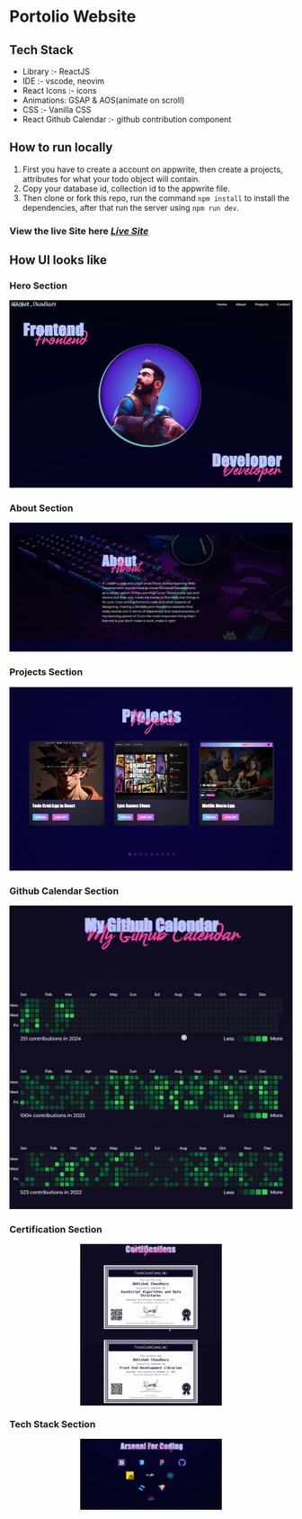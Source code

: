 # Portolio Website

## Tech Stack

- Library :- ReactJS
- IDE :- vscode, neovim
- React Icons :- icons
- Animations: GSAP & AOS(animate on scroll)
- CSS :- Vanilla CSS
- React Github Calendar :- github contribution component

## How to run locally

1. First you have to create a account on appwrite, then create a projects, attributes for what your todo object will contain.
2. Copy your database id, collection id to the appwrite file.
3. Then clone or fork this repo, run the command `npm install` to install the dependencies, after that run the server using `npm run dev`.

### View the live Site here <ins>_[Live Site](https://abhishek-choudhary-portfolio-nu.vercel.app)_</ins>

## How UI looks like

### Hero Section

![Hero Section](./public/website/main-section.png)

### About Section

![About Section](./public/website/about-section.png)

### Projects Section

![Projects Section](./public/website/projects-section.png)

### Github Calendar Section

![Github Calendar Section](./public/website/github-calendar.png)

### Certification Section

<!-- ![Certification Section](./public/website/certifications.png) -->

<img style="display: block; margin-left: auto; margin-right: auto; width: 50%" src="./public/website/certifications.png" alt="certifications"></img>

### Tech Stack Section

<div style="margin-left: auto; margin-right: auto; width: 50%">
    <img style="margin-left: auto; margin-right: auto" src="./public/website/arsenal-section.png" alt="Tech Stack"></img>
</div>
